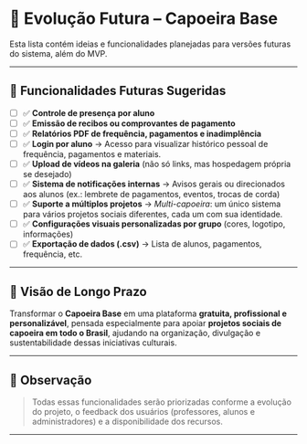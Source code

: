 # 🚀 Evolução Futura – Capoeira Base

Esta lista contém ideias e funcionalidades planejadas para versões futuras do sistema, além do MVP.

---

## 🌟 Funcionalidades Futuras Sugeridas

- [ ] ✅ **Controle de presença por aluno**
- [ ] ✅ **Emissão de recibos ou comprovantes de pagamento**
- [ ] ✅ **Relatórios PDF de frequência, pagamentos e inadimplência**
- [ ] ✅ **Login por aluno** → Acesso para visualizar histórico pessoal de frequência, pagamentos e materiais.
- [ ] ✅ **Upload de vídeos na galeria** (não só links, mas hospedagem própria se desejado)
- [ ] ✅ **Sistema de notificações internas** → Avisos gerais ou direcionados aos alunos (ex.: lembrete de pagamentos, eventos, trocas de corda)
- [ ] ✅ **Suporte a múltiplos projetos** → *Multi-capoeira*: um único sistema para vários projetos sociais diferentes, cada um com sua identidade.
- [ ] ✅ **Configurações visuais personalizadas por grupo** (cores, logotipo, informações)
- [ ] ✅ **Exportação de dados (.csv)** → Lista de alunos, pagamentos, frequência, etc.

---

## 🔭 Visão de Longo Prazo

Transformar o **Capoeira Base** em uma plataforma **gratuita, profissional e personalizável**, pensada especialmente para apoiar **projetos sociais de capoeira em todo o Brasil**, ajudando na organização, divulgação e sustentabilidade dessas iniciativas culturais.

---

## 💎 Observação

> Todas essas funcionalidades serão priorizadas conforme a evolução do projeto, o feedback dos usuários (professores, alunos e administradores) e a disponibilidade dos recursos.

---
